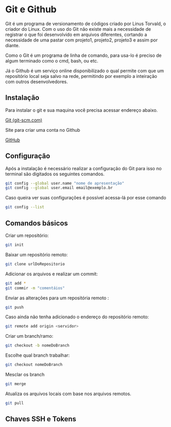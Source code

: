 # Git e Github

Git é um programa de versionamento de códigos criado por Linus Torvald, o criador do Linux. Com o uso do Git não existe mais a necessidade de registrar o que foi desenvolvido em arquivos diferentes, cortando a necessidade de uma pastar com projeto1, projeto2, projeto3 e assim por diante.  

Como o Git é um programa de linha de comando, para usa-lo é preciso de algum terminado como o cmd, bash, ou etc.  

Já o Github é um serviço online disponibilizado o qual permite com que um repositório local seja salvo na rede, permitindo por exemplo a inteiração com outros desenvolvedores. 

## Instalação

Para instalar o git e sua maquina você precisa acessar endereço abaixo.

 [Git (git-scm.com)](https://git-scm.com/)

Site para criar uma conta no Github

[GitHub](https://github.com/)

## Configuração

Após a instalação é necessário realizar a configuração do Git para isso no terminal são digitados os seguintes comandos. 



````bash
git config --global user.name "nome de apresentação"
git config --global user.email email@exemplo.br
````

Caso queira ver suas configurações é possível acessa-lá por esse comando 

````bash
git config --list
````

## Comandos básicos

Criar um repositório:

`````bash
git init
`````

Baixar um repositório remoto:

`````bash
git clone urlDoRepositorio
`````

Adicionar os arquivos e realizar um commit:

`````bash
git add *
git commir -m "comentáios"
`````

Enviar as alterações para um repositória remoto :

`````bash
git push
`````

Caso ainda não tenha adicionado o endereço do repositório remoto:

`````bash
git remote add origin <servidor>
`````

Criar um branch/ramo:

`````bash
git checkout -b nomeDoBranch
`````

Escolhe qual branch trabalhar:

`````bash
git checkout nomeDoBranch
`````

Mesclar os branch 

`````bash
git merge
`````

Atualiza os arquivos locais com base nos arquivos remotos. 

`````bash
git pull
`````

## Chaves SSH e Tokens

